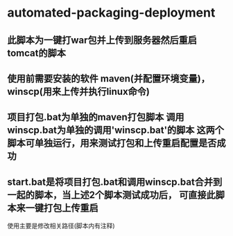 # automated-packaging-deployment
此脚本为一键打war包并上传到服务器然后重启tomcat的脚本
------------------------------------------------------------------------------------
使用前需要安装的软件 maven(并配置环境变量)，winscp(用来上传并执行linux命令)
------------------------------------------------------------------------------------
项目打包.bat为单独的maven打包脚本
调用winscp.bat为单独的调用'winscp.bat'的脚本
这两个脚本可单独运行，用来测试打包和上传重启配置是否成功
------------------------------------------------------------------------------------
start.bat是将项目打包.bat和调用winscp.bat合并到一起的脚本，当上述2个脚本测试成功后，
可直接此脚本来一键打包上传重启
------------------------------------------------------------------------------------
使用主要是修改相关路径(脚本内有注释)
